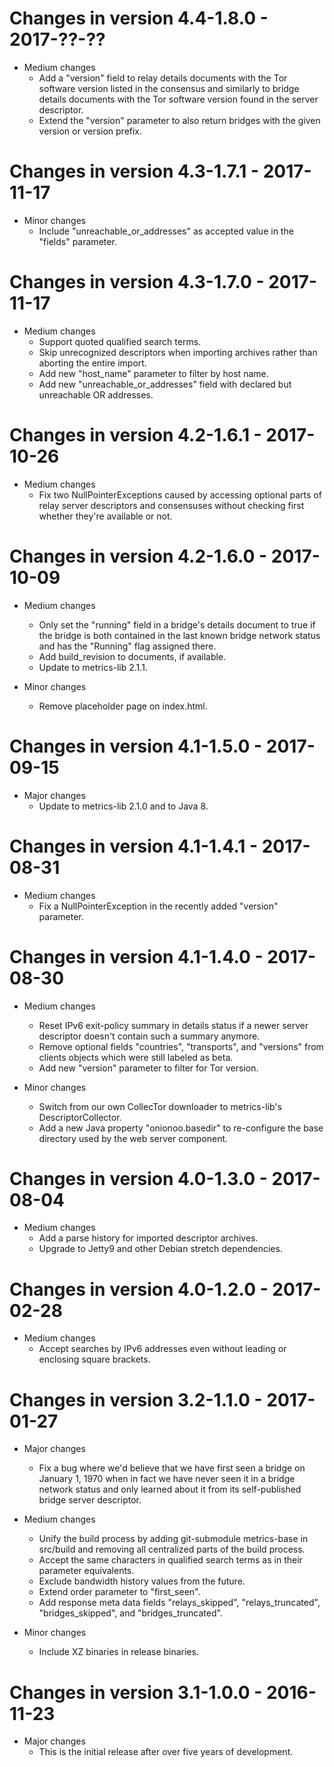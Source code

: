 # Changes in version 4.4-1.8.0 - 2017-??-??

 * Medium changes
   - Add a "version" field to relay details documents with the Tor
     software version listed in the consensus and similarly to bridge
     details documents with the Tor software version found in the
     server descriptor.
   - Extend the "version" parameter to also return bridges with the
     given version or version prefix.


# Changes in version 4.3-1.7.1 - 2017-11-17

 * Minor changes
   - Include "unreachable_or_addresses" as accepted value in the
     "fields" parameter.


# Changes in version 4.3-1.7.0 - 2017-11-17

 * Medium changes
   - Support quoted qualified search terms.
   - Skip unrecognized descriptors when importing archives rather than
     aborting the entire import.
   - Add new "host_name" parameter to filter by host name.
   - Add new "unreachable_or_addresses" field with declared but
     unreachable OR addresses.


# Changes in version 4.2-1.6.1 - 2017-10-26

 * Medium changes
   - Fix two NullPointerExceptions caused by accessing optional parts
     of relay server descriptors and consensuses without checking
     first whether they're available or not.


# Changes in version 4.2-1.6.0 - 2017-10-09

 * Medium changes
   - Only set the "running" field in a bridge's details document to
     true if the bridge is both contained in the last known bridge
     network status and has the "Running" flag assigned there.
   - Add build_revision to documents, if available.
   - Update to metrics-lib 2.1.1.

 * Minor changes
   - Remove placeholder page on index.html.


# Changes in version 4.1-1.5.0 - 2017-09-15

 * Major changes
   - Update to metrics-lib 2.1.0 and to Java 8.


# Changes in version 4.1-1.4.1 - 2017-08-31

 * Medium changes
   - Fix a NullPointerException in the recently added "version"
     parameter.


# Changes in version 4.1-1.4.0 - 2017-08-30

 * Medium changes
   - Reset IPv6 exit-policy summary in details status if a newer
     server descriptor doesn't contain such a summary anymore.
   - Remove optional fields "countries", "transports", and "versions"
     from clients objects which were still labeled as beta.
   - Add new "version" parameter to filter for Tor version.

 * Minor changes
   - Switch from our own CollecTor downloader to metrics-lib's
     DescriptorCollector.
   - Add a new Java property "onionoo.basedir" to re-configure the
     base directory used by the web server component.


# Changes in version 4.0-1.3.0 - 2017-08-04

 * Medium changes
   - Add a parse history for imported descriptor archives.
   - Upgrade to Jetty9 and other Debian stretch dependencies.


# Changes in version 4.0-1.2.0 - 2017-02-28

 * Medium changes
   - Accept searches by IPv6 addresses even without leading or
     enclosing square brackets.


# Changes in version 3.2-1.1.0 - 2017-01-27

 * Major changes
   - Fix a bug where we'd believe that we have first seen a bridge on
     January 1, 1970 when in fact we have never seen it in a bridge
     network status and only learned about it from its self-published
     bridge server descriptor.

 * Medium changes
   - Unify the build process by adding git-submodule metrics-base in
     src/build and removing all centralized parts of the build
     process.
   - Accept the same characters in qualified search terms as in their
     parameter equivalents.
   - Exclude bandwidth history values from the future.
   - Extend order parameter to "first_seen".
   - Add response meta data fields "relays_skipped",
     "relays_truncated", "bridges_skipped", and "bridges_truncated".

 * Minor changes
   - Include XZ binaries in release binaries.


# Changes in version 3.1-1.0.0 - 2016-11-23

 * Major changes
   - This is the initial release after over five years of development.

